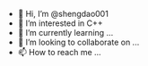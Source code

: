 - 👋 Hi, I’m @shengdao001
- 👀 I’m interested in C++
- 🌱 I’m currently learning ...
- 💞️ I’m looking to collaborate on ...
- 📫 How to reach me ...

<!---
ghghjhjv/ghghjhjv is a ✨ special ✨ repository because its `README.md` (this file) appears on your GitHub profile.
You can click the Preview link to take a look at your changes.
--->
